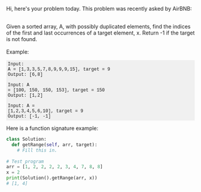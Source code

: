 Hi, here's your problem today. This problem was recently asked by AirBNB:<br><br>

Given a sorted array, A, with possibly duplicated elements, find the indices of the first and last occurrences of a target element, x. Return -1 if the target is not found.<br><br>Example:<pre style="font-size:12px;font-family:courier;background-color:#f0f0f0;padding:4px">Input: A = [1,3,3,5,7,8,9,9,9,15], target = 9<br>Output: [6,8]<br><br>Input: A = [100, 150, 150, 153], target = 150<br>Output: [1,2]<br><br>Input: A = [1,2,3,4,5,6,10], target = 9<br>Output: [-1, -1]<br></pre>Here is a function signature example:<br>
```python
class Solution: 
  def getRange(self, arr, target):
    # Fill this in.
  
# Test program 
arr = [1, 2, 2, 2, 2, 3, 4, 7, 8, 8] 
x = 2
print(Solution().getRange(arr, x))
# [1, 4]
```
